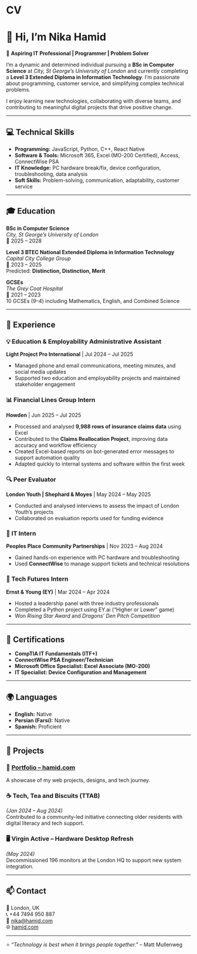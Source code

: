 # CV
# 👋 Hi, I’m Nika Hamid  

🎯 **Aspiring IT Professional | Programmer | Problem Solver**

I’m a dynamic and determined individual pursuing a **BSc in Computer Science** at *City, St George’s University of London* and currently completing a **Level 3 Extended Diploma in Information Technology**. I’m passionate about programming, customer service, and simplifying complex technical problems.  

I enjoy learning new technologies, collaborating with diverse teams, and contributing to meaningful digital projects that drive positive change.  

---

## 💻 Technical Skills

- **Programming:** JavaScript, Python, C++, React Native  
- **Software & Tools:** Microsoft 365, Excel (MO-200 Certified), Access, ConnectWise PSA  
- **IT Knowledge:** PC hardware break/fix, device configuration, troubleshooting, data analysis  
- **Soft Skills:** Problem-solving, communication, adaptability, customer service  

---

## 🎓 Education

**BSc in Computer Science**  
*City, St George’s University of London*  
📅 2025 – 2028  

**Level 3 BTEC National Extended Diploma in Information Technology**  
*Capital City College Group*  
📅 2023 – 2025  
Predicted: **Distinction, Distinction, Merit**

**GCSEs**  
*The Grey Coat Hospital*  
📅 2021 – 2023  
10 GCSEs (9–4) including Mathematics, English, and Combined Science  

---

## 💼 Experience

### 💡 Education & Employability Administrative Assistant  
**Light Project Pro International** | Jul 2024 – Jul 2025  
- Managed phone and email communications, meeting minutes, and social media updates  
- Supported two education and employability projects and maintained stakeholder engagement  

### 📊 Financial Lines Group Intern  
**Howden** | Jun 2025 – Jul 2025  
- Processed and analysed **9,988 rows of insurance claims data** using Excel  
- Contributed to the **Claims Reallocation Project**, improving data accuracy and workflow efficiency  
- Created Excel-based reports on bot-generated error messages to support automation quality  
- Adapted quickly to internal systems and software within the first week  

### 🔍 Peer Evaluator  
**London Youth | Shephard & Moyes** | May 2024 – May 2025  
- Conducted and analysed interviews to assess the impact of London Youth’s projects  
- Collaborated on evaluation reports used for funding evidence  

### 🧩 IT Intern  
**Peoples Place Community Partnerships** | Nov 2023 – Aug 2024  
- Gained hands-on experience with PC hardware and troubleshooting  
- Used **ConnectWise** to manage support tickets and technical resolutions  

### 🚀 Tech Futures Intern  
**Ernst & Young (EY)** | Mar 2024 – Apr 2024  
- Hosted a leadership panel with three industry professionals  
- Completed a Python project using EY.ai (“Higher or Lower” game)  
- Won *Rising Star Award* and *Dragons’ Den Pitch Competition*  

---

## 🧠 Certifications

- **CompTIA IT Fundamentals (ITF+)**  
- **ConnectWise PSA Engineer/Technician**  
- **Microsoft Office Specialist: Excel Associate (MO-200)**  
- **IT Specialist: Device Configuration and Management**

---

## 🌍 Languages

- **English:** Native  
- **Persian (Farsi):** Native  
- **Spanish:** Proficient  

---

## 🧩 Projects

### 🔗 [Portfolio – hamid.com](https://hamid.com)
A showcase of my web projects, designs, and tech journey.

### ☕ Tech, Tea and Biscuits (TTAB)  
*(Jan 2024 – Aug 2024)*  
Contributed to a community-led initiative connecting older residents with digital literacy and tech support.

### 🖥️ Virgin Active – Hardware Desktop Refresh  
*(May 2024)*  
Decommissioned 196 monitors at the London HQ to support new system integration.

---

## 📫 Contact

📍 London, UK  
📞 +44 7494 950 887  
📧 [nika@hamid.com](mailto:nika@hamid.com)  
🌐 [hamid.com](https://hamid.com)  

---

⭐ *“Technology is best when it brings people together.”* – Matt Mullenweg  
